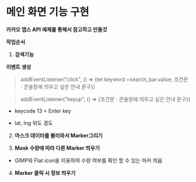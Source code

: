 # 메인 화면 기능 구현

**카카오 앱스 API 예제를 통해서 참고하고 만들것**

**작업순서**

1. **검색기능**

**이벤트 생성**
> addEventListener("click", () => {let keyword =search_bar.value;
    조건문 : 콘솔창에 띄우고 싶은 안내 문구})

>addEventListener("keyup", () => {조건문 : 콘솔창에 띄우고 싶은 안내 문구})

* keycode 13 = Enter key

* lat, lng 위도 경도

2. **마스크 데이터를 불러와서 Marker그리기**

3. **Mask 수량에 따라 다른 Marker 띄우기**

* GIMP와 Flat icon을 이용하여 수량 여부를 확인 할 수 있는 마커 띄움

4. **Marker 클릭 시 정보 띄우기**



